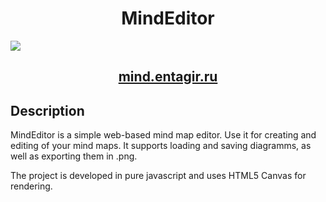 <h1 align="center">MindEditor</h1>

<img src="https://entagir.ru/img/mind.png">

<h2 align="center"><a  href="https://mind.entagir.ru">mind.entagir.ru</a></h2>

## Description
MindEditor is a simple web-based mind map editor. Use it for creating and editing of your mind maps.
It supports loading and saving diagramms, as well as exporting them in .png.

The project is developed in pure javascript and uses HTML5 Canvas for rendering.